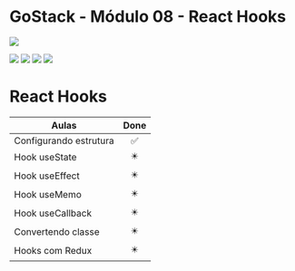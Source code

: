 # GoStack - Módulo 08 - React Hooks

![](https://hotmart.s3.amazonaws.com/product_contents/5bfd4a97-5e39-4c99-a871-8d3e969769cc/Course_Image01_580x320.jpg)

![](https://img.shields.io/github/stars/newerton/gostack-modulo08.svg) ![](https://img.shields.io/github/forks/newerton/gostack-modulo08.svg) ![](https://img.shields.io/github/issues/newerton/gostack-modulo08.svg) ![](https://img.shields.io/github/license/newerton/gostack-modulo08.svg)

# React Hooks

| Aulas                  |            Done            |
| ---------------------- | :------------------------: |
| Configurando estrutura |     :white_check_mark:     |
| Hook useState          | :eight_pointed_black_star: |
| Hook useEffect         | :eight_pointed_black_star: |
| Hook useMemo           | :eight_pointed_black_star: |
| Hook useCallback       | :eight_pointed_black_star: |
| Convertendo classe     | :eight_pointed_black_star: |
| Hooks com Redux        | :eight_pointed_black_star: |
